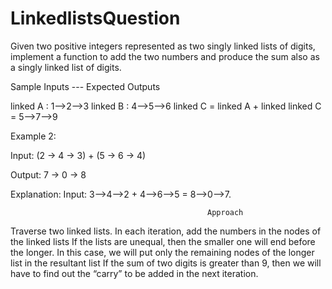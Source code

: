 # LinkedlistsQuestion

Given two positive integers represented as two singly linked lists of digits, implement a function to add the two numbers and produce the sum also as a singly linked list of digits.

Sample Inputs --- Expected Outputs

linked A : 1-->2-->3
linked B : 4-->5-->6
linked C = linked A + linked
linked C = 5-->7-->9

Example 2:

Input: (2 -> 4 -> 3) + (5 -> 6 -> 4)

Output: 7 -> 0 -> 8

Explanation: 
Input: 3-->4-->2 + 4-->6-->5 = 8-->0-->7.

                                                
                                                Approach
Traverse two linked lists.
In each iteration, add the numbers in the nodes of the linked lists
If the lists are unequal, then the smaller one will end before the longer. In this case, we will put only the remaining nodes of the longer list in the resultant list
If the sum of two digits is greater than 9, then we will have to find out the “carry” to be added in the next iteration.